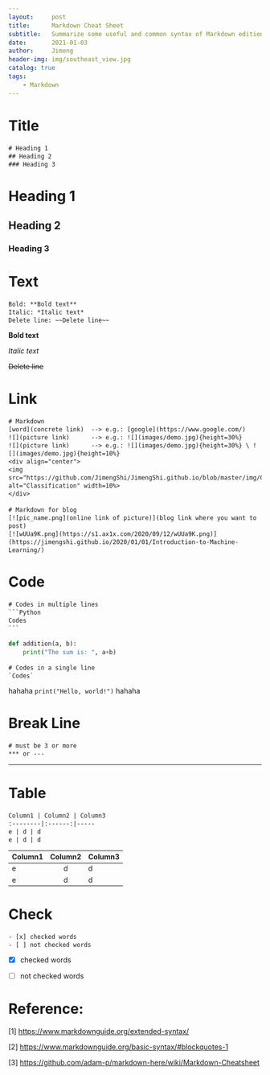 ```yaml
---
layout:     post
title:      Markdown Cheat Sheet
subtitle:   Summarize some useful and common syntax of Markdown edition
date:       2021-01-03
author:     Jimeng
header-img: img/southeast_view.jpg
catalog: true
tags:
    - Markdown
---
```



# Title
    # Heading 1
    ## Heading 2
    ### Heading 3
    
# Heading 1
## Heading 2
### Heading 3


# Text
    Bold: **Bold text**
    Italic: *Italic text*
    Delete line: ~~Delete line~~

**Bold text**

*Italic text*

~~Delete line~~


# Link
    # Markdown
    [word](concrete link)  --> e.g.: [google](https://www.google.com/)
    ![](picture link)      --> e.g.: ![](images/demo.jpg){height=30%}
    ![](picture link)      --> e.g.: ![](images/demo.jpg){height=30%} \ ![](images/demo.jpg){height=10%}
    <div align="center">
    <img src="https://github.com/JimengShi/JimengShi.github.io/blob/master/img/Classification.png" alt="Classification" width=10%>
    </div>
    
    # Markdown for blog
    [![pic_name.png](online link of picture)](blog link where you want to post)
    [![wUUa9K.png](https://s1.ax1x.com/2020/09/12/wUUa9K.png)](https://jimengshi.github.io/2020/01/01/Introduction-to-Machine-Learning/)
    
    
# Code
    # Codes in multiple lines
    ```Python
    Codes
    ```
    
```Python
def addition(a, b):
    print("The sum is: ", a+b)
```    

    # Codes in a single line
    `Codes`
    
hahaha `print("Hello, world!")` hahaha


# Break Line
    # must be 3 or more
    *** or ---
    
--------------------    
    
# Table
    Column1 | Column2 | Column3
    :--------|:------:|-----
    e | d | d
    e | d | d
Column1 | Column2 | Column3
:--------|:------:|-----
 e | d | d
 e | d | d


# Check
    - [x] checked words
    - [ ] not checked words
    
- [x] checked words
- [ ] not checked words


# Reference:
[1] https://www.markdownguide.org/extended-syntax/ 

[2] https://www.markdownguide.org/basic-syntax/#blockquotes-1

[3] https://github.com/adam-p/markdown-here/wiki/Markdown-Cheatsheet
